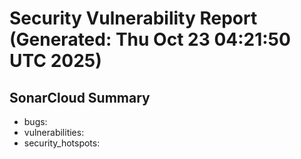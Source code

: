 # Security Vulnerability Report (Generated: Thu Oct 23 04:21:50 UTC 2025)


## SonarCloud Summary
* bugs: 
* vulnerabilities: 
* security_hotspots: 
